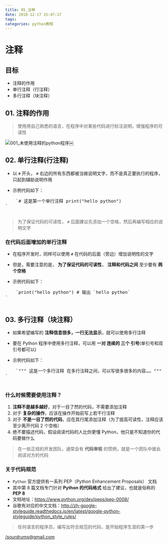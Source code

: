 ```yaml
---
title: 05_注释
date: 2018-12-17 15:47:17 
tags: 
categories: python教程
---
```



# 注释

## 目标

*   注释的作用
*   单行注释（行注释）
*   多行注释（块注释）

## 01\. 注释的作用

> 
> 
> 使用用自己熟悉的语言，在程序中对某些代码进行标注说明，增强程序的可读性
> 
> 

![001_未使用注释的python程序](https://i.loli.net/2018/12/17/5c174f2e5ac80.jpg)￼

## 02\. 单行注释(行注释)

*   以 `#` 开头， `#` 右边的所有东西都被当做说明文字，而不是真正要执行的程序，只起到辅助说明作用

*   示例代码如下：

<pre>    `# 这是第一个单行注释 print("hello python")
` 
  </pre>

> 
> 
> 为了保证代码的可读性， `#` 后面建议先添加一个空格，然后再编写相应的说明文字
> 
> 

### 在代码后面增加的单行注释

*   在程序开发时，同样可以使用 `#` 在代码的后面（旁边）增加说明性的文字
*   但是，需要注意的是， **为了保证代码的可读性**， **注释和代码之间** 至少要有 **两个空格**

*   示例代码如下：

<pre>    `print("hello python") # 输出 `hello python`
` 
  </pre>

## 03\. 多行注释（块注释）

*   如果希望编写的 **注释信息很多，一行无法显示**，就可以使用多行注释
*   要在 Python 程序中使用多行注释，可以用 **一对 连续的 三个 引号**(单引号和双引号都可以)

*   示例代码如下：

<pre>    `""" 这是一个多行注释 在多行注释之间，可以写很多很多的内容…… """ print("hello python")
` 
  </pre>

### 什么时候需要使用注释？

1.  **注释不是越多越好**，对于一目了然的代码，不需要添加注释
2.  对于 **复杂的操作**，应该在操作开始前写上若干行注释
3.  对于 **不是一目了然的代码**，应在其行尾添加注释（为了提高可读性，注释应该至少离开代码 2 个空格）
4.  绝不要描述代码，假设阅读代码的人比你更懂 Python，他只是不知道你的代码要做什么

> 
> 
> 在一些正规的开发团队，通常会有 **代码审核** 的惯例，就是一个团队中彼此阅读对方的代码
> 
> 

### 关于代码规范

*   `Python` 官方提供有一系列 PEP（Python Enhancement Proposals） 文档
*   其中第 8 篇文档专门针对 **Python 的代码格式** 给出了建议，也就是俗称的 **PEP 8**
*   文档地址：<https://www.python.org/dev/peps/pep-0008/>
*   谷歌有对应的中文文档：<http://zh-google-styleguide.readthedocs.io/en/latest/google-python-styleguide/python_style_rules/>

> 
> 
> 任何语言的程序员，编写出符合规范的代码，是开始程序生涯的第一步
> 
> 

</sourdrums@gmail.com>

